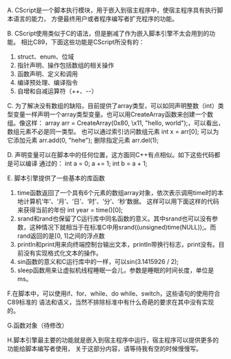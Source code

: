 A. CScript是一个脚本执行模块，用于嵌入到宿主程序中，使宿主程序具有执行脚本语言的能力，
方便最终用户或者程序编写者扩充程序的功能。

B. CScript使用类似于C的语法，但是删减了作为嵌入脚本引擎不太会用到的功能。
相比C89，下面这些功能是CScript所没有的：
1. struct、enum、位域
2. 指针声明、操作包括数组的相关操作
3. 函数声明、定义和调用
4. 编译预处理、编译指令
5. 自增和自减运算符（++、--）

C. 为了解决没有数组的缺陷，目前提供了array类型，可以如同声明整数（int）类型变量一样声明一个array类型变量。也可以用CreateArray函数来创建一个数组。像这样：
array arr = CreateArray(0x80, \x11, "hello, world");，可以看出，数组元素不必是同一类型。
也可以通过索引访问数组元素
int x = arr[0];
可以为它添加元素
arr.add(0, "hehe");
删除指定元素
arr.del(1);

D. 声明变量可以在脚本中的任何位置，这方面同C++有点相似。如下这些代码都是可以编译
通过的：
int a = 0;
a += 1;
int b = a + 1;

E. 脚本引擎提供了一些基本的库函数
1. time函数返回了一个具有6个元素的数组array对象，依次表示调用time时的本地计算机‘年’、‘月’、‘日’、‘时’、‘分’、‘秒’数据。
这样可以用下面这样的代码来获得当前的年份
int year = time()[0];
2. srand和rand也保留了C运行库中同名函数的意义。其中srand也可以没有参数，这种情况下就相当于在标准C中用srand((unsigned)time(NULL));。而rand返回的是[0, 1]之间的浮点数
3. println和print用来向终端控制台输出文本，println带换行标志，print没有。目前没有实现格式化文本的操作。
4. sin函数的意义和C运行库中的一样，可以sin(3.1415926 / 2);
5. sleep函数用来让虚拟机线程睡眠一会儿，参数是睡眠的时间长度，单位是ms。

F.在脚本中，可以使用if、for、while、do while、switch，这些语句的使用符合C89标准的
语法和语义，当然不排除标准中有什么奇葩的要求在其中没有实现的。

G.函数对象（待修改）

H.脚本引擎最主要的功能就是嵌入到宿主程序中运行，宿主程序可以提供更多的功能给脚本编写者使用，
关于这部分内容，请等待我有空的时候慢慢写。
